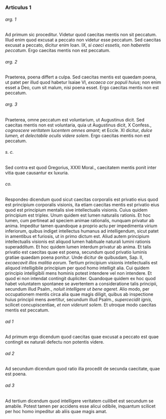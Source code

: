 ### Articulus 1

###### arg. 1
Ad primum sic proceditur. Videtur quod caecitas mentis non sit peccatum. Illud enim quod excusat a peccato non videtur esse peccatum. Sed caecitas excusat a peccato, dicitur enim Ioan. IX, *si caeci essetis, non haberetis peccatum*. Ergo caecitas mentis non est peccatum.

###### arg. 2
Praeterea, poena differt a culpa. Sed caecitas mentis est quaedam poena, ut patet per illud quod habetur Isaiae VI, *excaeca cor populi huius*; non enim esset a Deo, cum sit malum, nisi poena esset. Ergo caecitas mentis non est peccatum.

###### arg. 3
Praeterea, omne peccatum est voluntarium, ut Augustinus dicit. Sed caecitas mentis non est voluntaria, quia ut Augustinus dicit, X Confess., *cognoscere veritatem lucentem omnes amant*; et Eccle. XI dicitur, *dulce lumen, et delectabile oculis videre solem*. Ergo caecitas mentis non est peccatum.

###### s. c.
Sed contra est quod Gregorius, XXXI Moral., caecitatem mentis ponit inter vitia quae causantur ex luxuria.

###### co.
Respondeo dicendum quod sicut caecitas corporalis est privatio eius quod est principium corporalis visionis, ita etiam caecitas mentis est privatio eius quod est principium mentalis sive intellectualis visionis. Cuius quidem principium est triplex. Unum quidem est lumen naturalis rationis. Et hoc lumen, cum pertineat ad speciem animae rationalis, nunquam privatur ab anima. Impeditur tamen quandoque a proprio actu per impedimenta virium inferiorum, quibus indiget intellectus humanus ad intelligendum, sicut patet in amentibus et furiosis, ut in primo dictum est. Aliud autem principium intellectualis visionis est aliquod lumen habituale naturali lumini rationis superadditum. Et hoc quidem lumen interdum privatur ab anima. Et talis privatio est caecitas quae est poena, secundum quod privatio luminis gratiae quaedam poena ponitur. Unde dicitur de quibusdam, Sap. II, *excaecavit illos malitia eorum*. Tertium principium visionis intellectualis est aliquod intelligibile principium per quod homo intelligit alia. Cui quidem principio intelligibili mens hominis potest intendere vel non intendere. Et quod ei non intendat contingit dupliciter. Quandoque quidem ex hoc quod habet voluntatem spontanee se avertentem a consideratione talis principii, secundum illud Psalm., *noluit intelligere ut bene ageret*. Alio modo, per occupationem mentis circa alia quae magis diligit, quibus ab inspectione huius principii mens avertitur, secundum illud Psalm., *supercecidit ignis*, scilicet concupiscentiae, *et non viderunt solem*. Et utroque modo caecitas mentis est peccatum.

###### ad 1
Ad primum ergo dicendum quod caecitas quae excusat a peccato est quae contingit ex naturali defectu non potentis videre.

###### ad 2
Ad secundum dicendum quod ratio illa procedit de secunda caecitate, quae est poena.

###### ad 3
Ad tertium dicendum quod intelligere veritatem cuilibet est secundum se amabile. Potest tamen per accidens esse alicui odibile, inquantum scilicet per hoc homo impeditur ab aliis quae magis amat.

